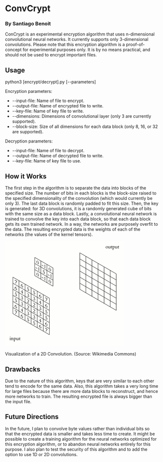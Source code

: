 # ConvCrypt
### By Santiago Benoit
ConCrypt is an experimental encryption algorithm that uses n-dimensional convolutional neural networks. It currently supports only 3-dimensional convolutions. Please note that this encryption algorithm is a proof-of-concept for experimental purposes only. It is by no means practical, and should not be used to encrypt important files.

## Usage
python3 [encrypt/decrypt].py [--parameters]

Encryption parameters:
- --input-file: Name of file to encrypt.
- --output-file: Name of encrypted file to write.
- --key-file: Name of key file to write.
- --dimensions: Dimensions of convolutional layer (only 3 are currently supported).
- --block-size: Size of all dimensions for each data block (only 8, 16, or 32 are supported).

Decryption parameters:
- --input-file: Name of file to decrypt.
- --output-file: Name of decrypted file to write.
- --key-file: Name of key file to use.

## How it Works
The first step in the algorithm is to separate the data into blocks of the specified size. The number of bits in each blocks is the block-size raised to the specified dimensionality of the convolution (which would currently be only 3). The last data block is randomly padded to fit this size. Then, the key is generated: for 3D convolutions, it is a randomly generated cube of bits with the same size as a data block. Lastly, a convolutional neural network is trained to convolve the key into each data block, so that each data block gets its own trained network. In a way, the networks are purposely overfit to the data. The resulting encrypted data is the weights of each of the networks (the values of the kernel tensors).

![2D Convolution](/images/3D_Convolution_Animation.gif?raw=true)

Visualization of a 2D Convolution. (Source: Wikimedia Commons)

## Drawbacks
Due to the nature of this algorithm, keys that are very similar to each other tend to encode for the same data. Also, this algorithm takes a very long time for large files because there are more data blocks to reconstruct, and hence more networks to train. The resulting encrypted file is always bigger than the input file.

## Future Directions
In the future, I plan to convolve byte values rather than individual bits so that the encrypted data is smaller and takes less time to create. It might be possible to create a training algorithm for the neural networks optimized for this encryption algorithm, or to abandon neural networks entirely for this purpose. I also plan to test the security of this algorithm and to add the option to use 1D or 2D convolutions.
